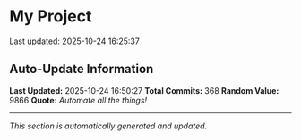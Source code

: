 # My Project


Last updated: 2025-10-24 16:25:37























































































































































































































































































































































































































































































































































































































































































































































































## Auto-Update Information

**Last Updated:** 2025-10-24 16:50:27
**Total Commits:** 368
**Random Value:** 9866
**Quote:** _Automate all the things!_

---
_This section is automatically generated and updated._